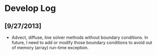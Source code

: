 Develop Log
===========

[9/27/2013]
-----------
* Advect, diffuse, line solver methods without boundary conditions. In future, I need to add or modify those boundary conditions to avoid out of memory (array) run-time exception. 